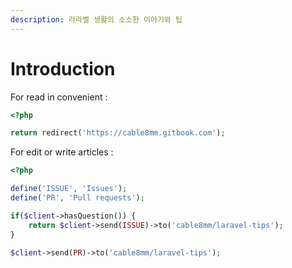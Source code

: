 ```yaml
---
description: 라라벨 생활의 소소한 이야기와 팁
---
```


# Introduction

For read in convenient :

```php
<?php

return redirect('https://cable8mm.gitbook.com');
```

For edit or write articles :

```php
<?php

define('ISSUE', 'Issues');
define('PR', 'Pull requests');

if($client->hasQuestion()) {
    return $client->send(ISSUE)->to('cable8mm/laravel-tips');
}

$client->send(PR)->to('cable8mm/laravel-tips');
```
